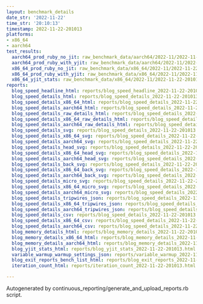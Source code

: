 ```yaml
---
layout: benchmark_details
date_str: '2022-11-22'
time_str: '20:10:13'
timestamp: 2022-11-22-201013
platforms:
- x86_64
- aarch64
test_results:
  aarch64_prod_ruby_no_jit: raw_benchmark_data/aarch64/2022-11/2022-11-22-201013_basic_benchmark_aarch64_prod_ruby_no_jit.json
  aarch64_prod_ruby_with_yjit: raw_benchmark_data/aarch64/2022-11/2022-11-22-201013_basic_benchmark_aarch64_prod_ruby_with_yjit.json
  x86_64_prod_ruby_no_jit: raw_benchmark_data/x86_64/2022-11/2022-11-22-201013_basic_benchmark_x86_64_prod_ruby_no_jit.json
  x86_64_prod_ruby_with_yjit: raw_benchmark_data/x86_64/2022-11/2022-11-22-201013_basic_benchmark_x86_64_prod_ruby_with_yjit.json
  x86_64_yjit_stats: raw_benchmark_data/x86_64/2022-11/2022-11-22-201013_basic_benchmark_x86_64_yjit_stats.json
reports:
  blog_speed_headline_html: reports/blog_speed_headline_2022-11-22-201013.html
  blog_speed_details_html: reports/blog_speed_details_2022-11-22-201013.html
  blog_speed_details_x86_64_html: reports/blog_speed_details_2022-11-22-201013.x86_64.html
  blog_speed_details_aarch64_html: reports/blog_speed_details_2022-11-22-201013.aarch64.html
  blog_speed_details_raw_details_html: reports/blog_speed_details_2022-11-22-201013.raw_details.html
  blog_speed_details_x86_64_raw_details_html: reports/blog_speed_details_2022-11-22-201013.x86_64.raw_details.html
  blog_speed_details_aarch64_raw_details_html: reports/blog_speed_details_2022-11-22-201013.aarch64.raw_details.html
  blog_speed_details_svg: reports/blog_speed_details_2022-11-22-201013.svg
  blog_speed_details_x86_64_svg: reports/blog_speed_details_2022-11-22-201013.x86_64.svg
  blog_speed_details_aarch64_svg: reports/blog_speed_details_2022-11-22-201013.aarch64.svg
  blog_speed_details_head_svg: reports/blog_speed_details_2022-11-22-201013.head.svg
  blog_speed_details_x86_64_head_svg: reports/blog_speed_details_2022-11-22-201013.x86_64.head.svg
  blog_speed_details_aarch64_head_svg: reports/blog_speed_details_2022-11-22-201013.aarch64.head.svg
  blog_speed_details_back_svg: reports/blog_speed_details_2022-11-22-201013.back.svg
  blog_speed_details_x86_64_back_svg: reports/blog_speed_details_2022-11-22-201013.x86_64.back.svg
  blog_speed_details_aarch64_back_svg: reports/blog_speed_details_2022-11-22-201013.aarch64.back.svg
  blog_speed_details_micro_svg: reports/blog_speed_details_2022-11-22-201013.micro.svg
  blog_speed_details_x86_64_micro_svg: reports/blog_speed_details_2022-11-22-201013.x86_64.micro.svg
  blog_speed_details_aarch64_micro_svg: reports/blog_speed_details_2022-11-22-201013.aarch64.micro.svg
  blog_speed_details_tripwires_json: reports/blog_speed_details_2022-11-22-201013.tripwires.json
  blog_speed_details_x86_64_tripwires_json: reports/blog_speed_details_2022-11-22-201013.x86_64.tripwires.json
  blog_speed_details_aarch64_tripwires_json: reports/blog_speed_details_2022-11-22-201013.aarch64.tripwires.json
  blog_speed_details_csv: reports/blog_speed_details_2022-11-22-201013.csv
  blog_speed_details_x86_64_csv: reports/blog_speed_details_2022-11-22-201013.x86_64.csv
  blog_speed_details_aarch64_csv: reports/blog_speed_details_2022-11-22-201013.aarch64.csv
  blog_memory_details_html: reports/blog_memory_details_2022-11-22-201013.html
  blog_memory_details_x86_64_html: reports/blog_memory_details_2022-11-22-201013.x86_64.html
  blog_memory_details_aarch64_html: reports/blog_memory_details_2022-11-22-201013.aarch64.html
  blog_yjit_stats_html: reports/blog_yjit_stats_2022-11-22-201013.html
  variable_warmup_warmup_settings_json: reports/variable_warmup_2022-11-22-201013.warmup_settings.json
  blog_exit_reports_bench_list_html: reports/blog_exit_reports_2022-11-22-201013.bench_list.html
  iteration_count_html: reports/iteration_count_2022-11-22-201013.html

---
```

Autogenerated by continuous_reporting/generate_and_upload_reports.rb script.
